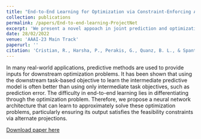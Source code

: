 ```yaml
---
title: "End-to-End Learning for Optimization via Constraint-Enforcing Approximators"
collection: publications
permalink: /papers/End-to-end-learning-ProjectNet
excerpt: 'We present a novel appoach in joint prediction and optimization by introducing a neural network architecture (ProjectNet) capable of approximately solving optimization problems.'
date: 28/02/2022
venue: 'AAAI-23 Main Track'
paperurl: ''
citation: 'Cristian, R., Harsha, P., Perakis, G., Quanz, B. L., & Spantidakis, I. (2023).  End-to-End Learning for Optimization via Constraint-Enforcing Approximators '
---
```


In many real-world applications, predictive methods are used to provide inputs for downstream optimization problems. It has been shown that using the downstream task-based objective to learn the intermediate predictive model is often better than using only intermediate task objectives, such as prediction error. The difficulty in end-to-end learning lies in differentiating through the optimization problem. Therefore, we propose a neural network architecture that can learn to approximately solve these optimization problems, particularly ensuring its output satisfies the feasibility constraints via alternate projections.


[Download paper here](https://doi.org/10.1609/aaai.v37i6.25884)

